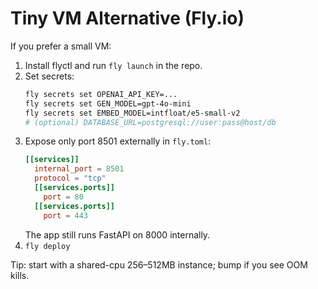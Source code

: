 # Tiny VM Alternative (Fly.io)

If you prefer a small VM:
1) Install flyctl and run `fly launch` in the repo.
2) Set secrets:
   ```bash
   fly secrets set OPENAI_API_KEY=...
   fly secrets set GEN_MODEL=gpt-4o-mini
   fly secrets set EMBED_MODEL=intfloat/e5-small-v2
   # (optional) DATABASE_URL=postgresql://user:pass@host/db
   ```
3) Expose only port 8501 externally in `fly.toml`:
   ```toml
   [[services]]
     internal_port = 8501
     protocol = "tcp"
     [[services.ports]]
       port = 80
     [[services.ports]]
       port = 443
   ```
   The app still runs FastAPI on 8000 internally.
4) `fly deploy`

Tip: start with a shared-cpu 256–512MB instance; bump if you see OOM kills.
